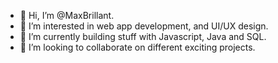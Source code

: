 - 👋 Hi, I’m @MaxBrillant.
- 👀 I’m interested in web app development, and UI/UX design.
- 🌱 I’m currently building stuff with Javascript, Java and SQL.
- 💞️ I’m looking to collaborate on different exciting projects.

<!---
MaxBrillant/MaxBrillant is a ✨ special ✨ repository because its `README.md` (this file) appears on your GitHub profile.
You can click the Preview link to take a look at your changes.
--->
